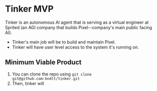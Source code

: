 # Tinker MVP

Tinker is an autonomous AI agent that is serving as a virtual engineer at Sprited (an AGI company that builds Pixel--company's main public facing AI). 

- Tinker's main job will be to build and maintain Pixel.
- Tinker will have user level access to the system it's running on.

## Minimum Viable Product


1. You can clone the repo using `git clone git@github.com:kndlt/tinker.git`
2. Then, tinker will 

